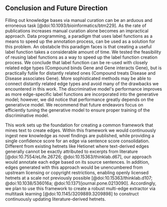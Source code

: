 ## Conclusion and Future Direction

Filling out knowledge bases via manual curation can be an arduous and erroneous task [@doi:10.1093/bioinformatics/btm229].
As the rate of publications increases manual curation alone becomes an impractical approach.
Data programming, a paradigm that uses label functions as a means to speed up the annotation process, can be used as a solution for this problem.
An obstabcle this paradigm faces is that creating a useful label function takes a considerable amount of time. 
We tested the feasibility of reusing label functions as a way to speed up the  label function creation process.
We conclude that label function can be re-used with closely related edge types (Compound binds Gene and Gene interacts Gene), but is practically futile for distantly related ones (Compound treats Disease and Disease associates Gene).
More sophisticated methods may be able to connect distantly related edge types and avoid many of the drawbacks we encountered in this work.
The discriminative model's performance improves as more edge-specific label functions are incorporated into the generative model; however, we did notice that performance greatly depends on the generativce model.
We recommend that future endeavors focus on efficiently tuning the generative model to ensure proper training of the discriminative model.

This work sets up the foundation for creating a common framework that mines text to create edges.
Within this framework we would continuously ingest new knowledge as novel findings are published, while providing a single confidence score for an edge via sentence score consolidation.
Different from existing hetnets like Hetionet where text-derived edges generally cannot be exactly attributed to excerpts from literature [@doi:10.7554/eLife.26726; @doi:10.15363/thinklab.d67], our approach would annotate each edge based on its source sentences.
In addition, edges generated with this approach would be unencumbered from upstream licensing or copyright restrictions, enabling openly licensed hetnets at a scale not previously possible [@doi:10.15363/thinklab.d107; @doi:10.1038/536016a; @doi:10.1371/journal.pone.0213090].
Accordingly, we plan to use this framework to create a robust multi-edge extractor via multitask learning [@doi:10.1145/3209889.3209898] to construct continuously updating literature-derived hetnets.
